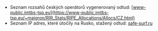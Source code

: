 - Seznam rozsahů českých operátorů vygenerovaný odtud:  [www-public.imtbs-tsp.eu](https://www-public.imtbs-tsp.eu/~maigron/RIR_Stats/RIPE_Allocations/Allocs/CZ.html)
- Seznam IP adres, které útočily na Rusko, stažený odtud: [safe-surf.ru](https://safe-surf.ru/specialists/news/676114/)
